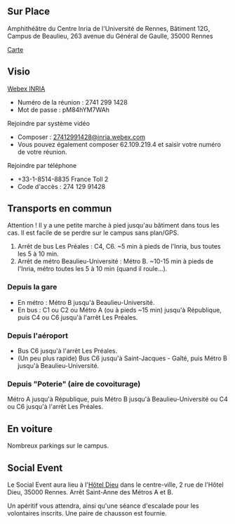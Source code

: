 


## Sur Place

Amphithéâtre du Centre Inria de l'Université de Rennes,
Bâtiment 12G,
Campus de Beaulieu,
263 avenue du Général de Gaulle,
35000 Rennes

[Carte](https://umap.openstreetmap.fr/fr/map/carte-jaif-2024_1100242)


## Visio

[Webex INRIA](https://inria.webex.com/inria/j.php?MTID=m8a34b698196af09c25b04786740628ef)

- Numéro de la réunion : 2741 299 1428
- Mot de passe : pM84hYM7WAh

Rejoindre par système vidéo

- Composer : 27412991428@inria.webex.com
- Vous pouvez également composer 62.109.219.4 et saisir votre numéro de votre réunion.

Rejoindre par téléphone

- +33-1-8514-8835 France Toll 2
- Code d'accès : 274 129 91428

## Transports en commun

Attention ! Il y a une petite marche à pied jusqu'au bâtiment dans tous les cas.
Il est facile de se perdre sur le campus sans plan/GPS.

1. Arrêt de bus Les Préales : C4, C6. ~5 min à pieds de l'Inria, bus toutes les 5 à 10 min.
2. Arrêt de métro Beaulieu-Université : Métro B. ~10-15 min à pieds de l'Inria, métro toutes les 5 à 10 min (quand il roule...).

### Depuis la gare

- En métro : Métro B jusqu'à Beaulieu-Université.
- En bus : C1 ou C2 ou Métro A (ou à pieds ~15 min) jusqu'à République, puis C4 ou C6 jusqu'à l'arrêt Les Préales.

### Depuis l'aéroport

- Bus C6 jusqu'à l'arrêt Les Préales.
- (Un peu plus rapide) Bus C6 jusqu'à Saint-Jacques - Gaîté, puis Métro B jusqu'à Beaulieu-Université.

### Depuis "Poterie" (aire de covoiturage)

Métro A jusqu'à République, puis Métro B jusqu'à Beaulieu-Université ou C4 ou C6 jusqu'à l'arrêt Les Préales.

## En voiture

Nombreux parkings sur le campus.

## Social Event

Le Social Event aura lieu à l'[Hôtel Dieu](https://rennes-hotel-dieu.com/) dans le centre-ville, 2 rue de l'Hôtel Dieu, 35000 Rennes. Arrêt Saint-Anne des Métros A et B.

Un apéritif vous attendra, ainsi qu'une séance d'escalade pour les volontaires inscrits. Une paire de chausson est fournie.
